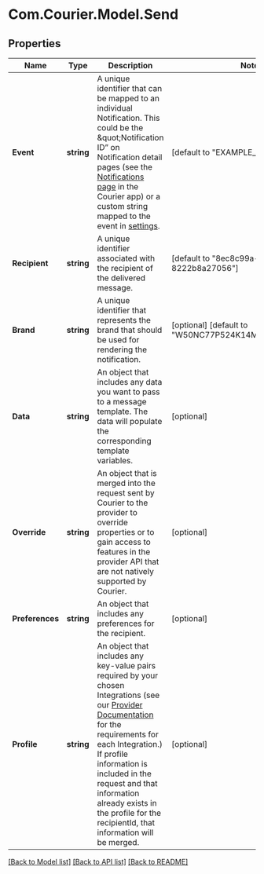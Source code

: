 # Com.Courier.Model.Send

## Properties

Name | Type | Description | Notes
------------ | ------------- | ------------- | -------------
**Event** | **string** | A unique identifier that can be mapped to an individual Notification. This could be the \&quot;Notification ID” on Notification detail pages (see the [Notifications page](https://app.courier.com/designer/notifications) in the Courier app) or a custom string mapped to the event in [settings](https://app.courier.com/settings/events). | [default to "EXAMPLE_NOTIFICATION"]
**Recipient** | **string** | A unique identifier associated with the recipient of the delivered message. | [default to "8ec8c99a-c5f7-455b-9f60-8222b8a27056"]
**Brand** | **string** | A unique identifier that represents the brand that should be used for rendering the notification. | [optional] [default to "W50NC77P524K14M5300PGPEK4JMJ"]
**Data** | **string** | An object that includes any data you want to pass to a message template. The data will populate the corresponding template variables. | [optional] 
**Override** | **string** | An object that is merged into the request sent by Courier to the provider to override properties or to gain access to features in the provider API that are not natively supported by Courier. | [optional] 
**Preferences** | **string** | An object that includes any preferences for the recipient. | [optional] 
**Profile** | **string** | An object that includes any key-value pairs required by your chosen Integrations (see our [Provider Documentation](https://docs.courier.com/docs) for the requirements for each Integration.) If profile information is included in the request and that information already exists in the profile for the recipientId, that information will be merged. | [optional] 

[[Back to Model list]](../README.md#documentation-for-models) [[Back to API list]](../README.md#documentation-for-api-endpoints) [[Back to README]](../README.md)

